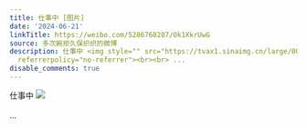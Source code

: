 ```yaml
---
title: 仕事中 [图片]
date: '2024-06-21'
linkTitle: https://weibo.com/5286768287/Ok1XkrUwG
source: 多次婉拒久保织织的微博
description: 仕事中 <img style="" src="https://tvax1.sinaimg.cn/large/005LMJWfgy1hqx24td1m4j30u0140qak.jpg"
  referrerpolicy="no-referrer"><br><br> ...
disable_comments: true
---
```

仕事中 <img style="" src="https://tvax1.sinaimg.cn/large/005LMJWfgy1hqx24td1m4j30u0140qak.jpg" referrerpolicy="no-referrer"><br><br> ...